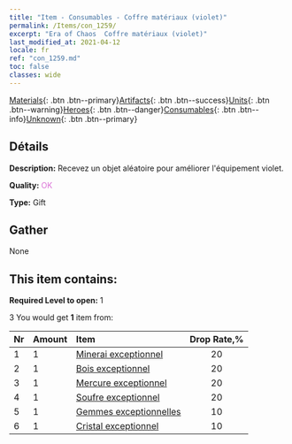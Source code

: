 ```yaml
---
title: "Item - Consumables - Coffre matériaux (violet)"
permalink: /Items/con_1259/
excerpt: "Era of Chaos  Coffre matériaux (violet)"
last_modified_at: 2021-04-12
locale: fr
ref: "con_1259.md"
toc: false
classes: wide
---
```

 [Materials](/fr/Items/){: .btn .btn--primary}[Artifacts](/fr/Items/Artifacts/){: .btn .btn--success}[Units](/fr/Items/Units/){: .btn .btn--warning}[Heroes](/fr/Items/Heroes/){: .btn .btn--danger}[Consumables](/fr/Items/Consumables/){: .btn .btn--info}[Unknown](/fr/Items/Unknown/){: .btn .btn--primary}

## Détails
 **Description:** Recevez un objet aléatoire pour améliorer l'équipement violet.

 **Quality:** <span style="color: #DA70D6">OK</span>

 **Type:** Gift

## Gather

  None

## This item contains:

 **Required Level to open:** 1

 3 You would get **1** item  from:

  | Nr | Amount |     Item    | Drop Rate,% |
  |:---|:-------|:------------|:---------:|
  | 1 | 1 | [Minerai exceptionnel](/fr/Items/mat_33/) | 20 | 
  | 2 | 1 | [Bois exceptionnel](/fr/Items/mat_34/) | 20 | 
  | 3 | 1 | [Mercure exceptionnel](/fr/Items/mat_35/) | 20 | 
  | 4 | 1 | [Soufre exceptionnel](/fr/Items/mat_36/) | 20 | 
  | 5 | 1 | [Gemmes exceptionnelles](/fr/Items/mat_37/) | 10 | 
  | 6 | 1 | [Cristal exceptionnel](/fr/Items/mat_38/) | 10 | 
